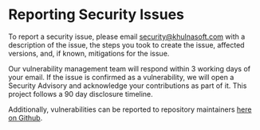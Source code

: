 # Reporting Security Issues

To report a security issue, please email
[security@khulnasoft.com](mailto:security@khulnasoft.com)
with a description of the issue, the steps you took to create the issue,
affected versions, and, if known, mitigations for the issue.

Our vulnerability management team will respond within 3 working days of your
email. If the issue is confirmed as a vulnerability, we will open a
Security Advisory and acknowledge your contributions as part of it. This project
follows a 90 day disclosure timeline.

Additionally, vulnerabilities can be reported to repository maintainers
[here on Github](https://github.com/khulnasoft-lab/malicious-packages/security/advisories/new).
